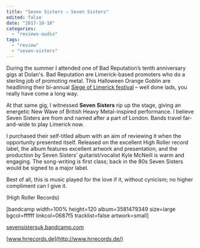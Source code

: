 ```yaml
---
title: "Seven Sisters – Seven Sisters"
edited: false
date: "2017-10-10"
categories:
  - "reviews-audio"
tags:
  - "review"
  - "seven-sisters"
---
```


During the summer I attended one of Bad Reputation’s tenth anniversary gigs at Dolan's. Bad Reputation are Limerick-based promoters who do a sterling job of promoting metal. This Halloween Orange Goblin are headlining their bi-annual [Siege of Limerick festival](http://siegeoflimerick.net/) – well done lads, you really have come a long way.

At that same gig, I witnessed **Seven Sisters** rip up the stage, giving an energetic New Wave of British Heavy Metal-inspired performance. I believe Seven Sisters are from and named after a part of London. Bands travel far-and-wide to play Limerick now.

I purchased their self-titled album with an aim of reviewing it when the opportunity presented itself. Released on the excellent High Roller record label, the album features excellent artwork and presentation, and the production by Seven Sisters’ guitarist/vocalist Kyle McNeill is warm and engaging. The song-writing is first class; back in the 80s Seven Sisters would be signed to a major label.

Best of all, this is music played for the love if it, without cynicism; no higher compliment can I give it.

(High Roller Records)

\[bandcamp width=100% height=120 album=3581479349 size=large bgcol=ffffff linkcol=0687f5 tracklist=false artwork=small\]

[sevensistersuk.bandcamp.com](https://sevensistersuk.bandcamp.com/)

[www.hrrecords.de](http://www.hrrecords.de/)
